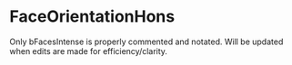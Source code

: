 # FaceOrientationHons

Only bFacesIntense is properly commented and notated.
Will be updated when edits are made for efficiency/clarity.
